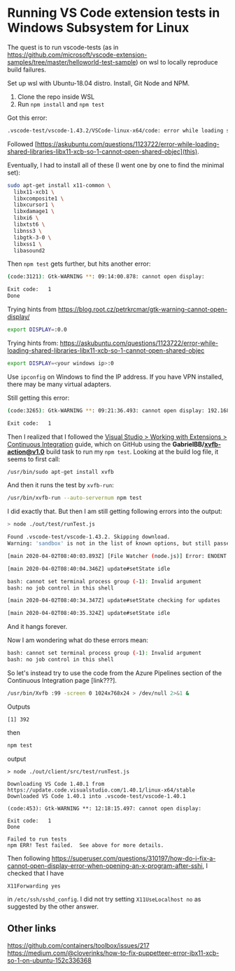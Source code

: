 # Running VS Code extension tests in Windows Subsystem for Linux

The quest is to run vscode-tests (as in https://github.com/microsoft/vscode-extension-samples/tree/master/helloworld-test-sample) on wsl to locally reproduce build failures.

Set up wsl with Ubuntu-18.04 distro. Install, Git Node and NPM.

1. Clone the repo inside WSL
1. Run `npm install` and `npm test`

Got this error:

```bash
.vscode-test/vscode-1.43.2/VSCode-linux-x64/code: error while loading shared libraries: libX11-xcb.so.1: cannot open shared object file: No such file or directory
```

Followed [https://askubuntu.com/questions/1123722/error-while-loading-shared-libraries-libx11-xcb-so-1-cannot-open-shared-objec](this).

Eventually, I had to install all of these (I went one by one to find the minimal set):

```bash
sudo apt-get install x11-common \ 
  libx11-xcb1 \ 
  libxcomposite1 \
  libxcursor1 \
  libxdamage1 \
  libxi6 \
  libxtst6 \
  libnss3 \
  libgtk-3-0 \
  libxss1 \
  libasound2 
```

Then `npm test` gets further, but hits another error:

```bash
(code:3121): Gtk-WARNING **: 09:14:00.878: cannot open display:

Exit code:   1
Done
```

Trying hints from
https://blog.root.cz/petrkrcmar/gtk-warning-cannot-open-display/

```bash
export DISPLAY=:0.0
```

Trying hints from:
https://askubuntu.com/questions/1123722/error-while-loading-shared-libraries-libx11-xcb-so-1-cannot-open-shared-objec

```bash
export DISPLAY=<your windows ip>:0
```
Use `ipconfig` on Windows to find the IP address. If you have VPN installed, there may be many virtual adapters.

Still getting this error:

```bash
(code:3265): Gtk-WARNING **: 09:21:36.493: cannot open display: 192.168.xxx.xxx:0

Exit code:   1
```

Then I realized that I followed the [Visual Studio > Working with Extensions > Continuous Integration](https://code.visualstudio.com/api/working-with-extensions/continuous-integration) guide, 
which on GitHub using the **GabrielBB/xvfb-action@v1.0** build task to run my `npm test`. 
Looking at the build log file, it seems to first call:

```bash
/usr/bin/sudo apt-get install xvfb
```

And then it runs the test by `xvfb-run`:

```bash
/usr/bin/xvfb-run --auto-servernum npm test
```

I did exactly that. But then I am still getting following errors into the output:

```bash
> node ./out/test/runTest.js

Found .vscode-test/vscode-1.43.2. Skipping download.
Warning: 'sandbox' is not in the list of known options, but still passed to Electron/Chromium.

[main 2020-04-02T08:40:03.893Z] [File Watcher (node.js)] Error: ENOENT: no such file or directory, stat '/home/<user>/.config/Code/User'

[main 2020-04-02T08:40:04.346Z] update#setState idle

bash: cannot set terminal process group (-1): Invalid argument
bash: no job control in this shell

[main 2020-04-02T08:40:34.347Z] update#setState checking for updates

[main 2020-04-02T08:40:35.324Z] update#setState idle
```

And it hangs forever.

Now I am wondering what do these errors mean:

```bash
bash: cannot set terminal process group (-1): Invalid argument
bash: no job control in this shell
```

So let's instead try to use the code from the Azure Pipelines section of the Continuous Integration page [link???].

```bash
/usr/bin/Xvfb :99 -screen 0 1024x768x24 > /dev/null 2>&1 &
```

Outputs 

```text
[1] 392
```

then 

```bash
npm test
```

output

```text
> node ./out/client/src/test/runTest.js

Downloading VS Code 1.40.1 from https://update.code.visualstudio.com/1.40.1/linux-x64/stable
Downloaded VS Code 1.40.1 into .vscode-test/vscode-1.40.1

(code:453): Gtk-WARNING **: 12:18:15.497: cannot open display:

Exit code:   1
Done

Failed to run tests
npm ERR! Test failed.  See above for more details.
```

Then following https://superuser.com/questions/310197/how-do-i-fix-a-cannot-open-display-error-when-opening-an-x-program-after-sshi, I checked that I have 

```text
X11Forwarding yes
```

in `/etc/ssh/sshd_config`. I did not try setting `X11UseLocalhost no` as suggested by the other answer.

## Other links

https://github.com/containers/toolbox/issues/217
https://medium.com/@cloverinks/how-to-fix-puppetteer-error-ibx11-xcb-so-1-on-ubuntu-152c336368

